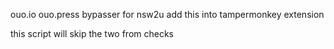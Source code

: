 	
ouo.io ouo.press bypasser for nsw2u
add this  into tampermonkey extension

this script will skip the two from checks
